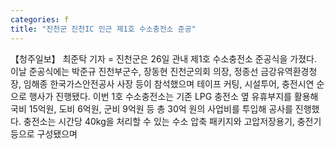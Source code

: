 ```yaml
---
categories: f
title: "진천군 진천IC 인근 제1호 수소충전소 준공"
---
```

【청주일보】 최준탁 기자 = 진천군은 26일 관내 제1호 수소충전소 준공식을 가졌다. 이날 준공식에는 박준규 진천부군수, 장동현 진천군의회 의장, 정종선 금강유역환경청장, 임해종 한국가스안전공사 사장 등이 참석했으며 테이프 커팅, 시설투어, 충전시연 순으로 행사가 진행됐다. 이번 1호 수소충전소는 기존 LPG 충전소 옆 유휴부지를 활용해 국비 15억원, 도비 6억원, 군비 9억원 등 총 30억 원의 사업비를 투입해 공사를 진행했다. 충전소는 시간당 40kg을 처리할 수 있는 수소 압축 패키지와 고압저장용기, 충전기 등으로 구성됐으며